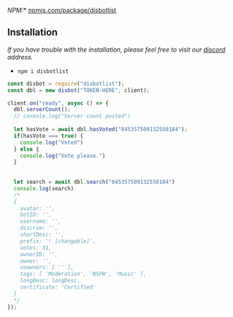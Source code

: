 *NPM:** [npmjs.com/package/disbotlist](https://www.npmjs.com/package/disbotlist/)<br>

## Installation
*If you have trouble with the installation, please feel free to visit our [discord](https://discord.gg/c96hPfyWQd) address.*
- `npm i disbotlist`

```js
const disbot = require("disbotlist");
const dbl = new disbot("TOKEN-HERE", client);

client.on("ready", async () => {
  dbl.serverCount();
  // console.log("Server count posted")
  
  let hasVote = await dbl.hasVoted("845357509132550184");
  if(hasVote === true) {
    console.log("Voted")
  } else {
    console.log("Vote please.")
  }
  
  
  let search = await dbl.search("845357509132550184")
  console.log(search)
  /*
  {
    avatar: '',
    botID: '',
    username: '',
    discrim: '',
    shortDesc: '',
    prefix: '! [changable]',
    votes: 31,
    ownerID: '',
    owner: '',
    coowners: [ '' ],
    tags: [ 'Moderation', 'NSFW', 'Music' ],
    longDesc: longDesc,
    certificate: 'Certified'
  }
  */
});
```
